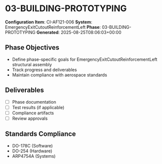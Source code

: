 # 03-BUILDING-PROTOTYPING

**Configuration Item**: CI-AF121-006
**System**: EmergencyExitCutoutReinforcementLeft
**Phase**: 03-BUILDING-PROTOTYPING
**Generated**: 2025-08-25T08:06:03+00:00

## Phase Objectives
- Define phase-specific goals for EmergencyExitCutoutReinforcementLeft structural assembly
- Track progress and deliverables
- Maintain compliance with aerospace standards

## Deliverables
- [ ] Phase documentation
- [ ] Test results (if applicable)
- [ ] Compliance artifacts
- [ ] Review approvals

## Standards Compliance
- DO-178C (Software)
- DO-254 (Hardware)
- ARP4754A (Systems)


